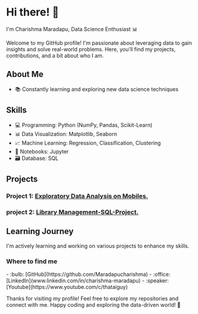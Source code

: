 # Hi there! 👋 
I'm Charishma Maradapu, 
Data Science Enthusiast 📊

Welcome to my GitHub profile! I'm passionate about leveraging data to gain insights and solve real-world problems. Here, you'll find my projects, contributions, and a bit about who I am.

## About Me
- 📚 Constantly learning and exploring new data science techniques

## Skills

- 💻 Programming: Python (NumPy, Pandas, Scikit-Learn)
- 📊 Data Visualization: Matplotlib, Seaborn
- 📈 Machine Learning: Regression, Classification, Clustering
- 📓 Notebooks: Jupyter
- 🗃️ Database: SQL

## Projects


### Project 1: [Exploratory Data Analysis on Mobiles.](https://github.com/Maradapucharishma/Mobile-EDA-Project)
### project 2: [Library Management-SQL-Project.](https://github.com/Maradapucharishma/Library-Management-SQL-Project-)


## Learning Journey

I'm actively learning and working on various projects to enhance my skills.


<h3>Where to find me</h3>
- :bulb: [GitHub](https://github.com/Maradapucharishma)
- :office: [LinkedIn](www.linkedin.com/in/charishma-maradapu)
- :speaker: [Youtube](https://www.youtube.com/c/thataiguy)



Thanks for visiting my profile! Feel free to explore my repositories and connect with me.
Happy coding and exploring the data-driven world! 🚀




  
